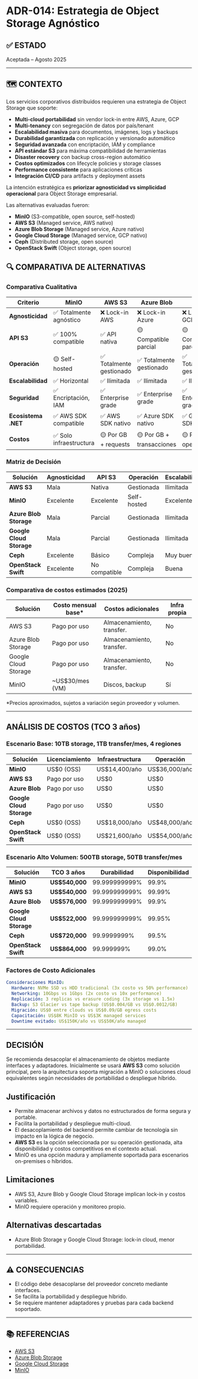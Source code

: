 # ADR-014: Estrategia de Object Storage Agnóstico

## ✅ ESTADO

Aceptada – Agosto 2025

---

## 🗺️ CONTEXTO

Los servicios corporativos distribuidos requieren una estrategia de Object Storage que soporte:

- **Multi-cloud portabilidad** sin vendor lock-in entre AWS, Azure, GCP
- **Multi-tenancy** con segregación de datos por país/tenant
- **Escalabilidad masiva** para documentos, imágenes, logs y backups
- **Durabilidad garantizada** con replicación y versionado automático
- **Seguridad avanzada** con encriptación, IAM y compliance
- **API estándar S3** para máxima compatibilidad de herramientas
- **Disaster recovery** con backup cross-region automático
- **Costos optimizados** con lifecycle policies y storage classes
- **Performance consistente** para aplicaciones críticas
- **Integración CI/CD** para artifacts y deployment assets

La intención estratégica es **priorizar agnosticidad vs simplicidad operacional** para Object Storage empresarial.

Las alternativas evaluadas fueron:

- **MinIO** (S3-compatible, open source, self-hosted)
- **AWS S3** (Managed service, AWS nativo)
- **Azure Blob Storage** (Managed service, Azure nativo)
- **Google Cloud Storage** (Managed service, GCP nativo)
- **Ceph** (Distributed storage, open source)
- **OpenStack Swift** (Object storage, open source)

## 🔍 COMPARATIVA DE ALTERNATIVAS

### Comparativa Cualitativa

| Criterio | MinIO | AWS S3 | Azure Blob | GCS | Ceph | Swift |
|----------|-------|--------|------------|-----|------|-------|
| **Agnosticidad** | ✅ Totalmente agnóstico | ❌ Lock-in AWS | ❌ Lock-in Azure | ❌ Lock-in GCP | ✅ Totalmente agnóstico | ✅ Agnóstico |
| **API S3** | ✅ 100% compatible | ✅ API nativa | 🟡 Compatible parcial | 🟡 Compatible parcial | 🟡 Compatible básico | ❌ No compatible |
| **Operación** | 🟡 Self-hosted | ✅ Totalmente gestionado | ✅ Totalmente gestionado | ✅ Totalmente gestionado | 🟡 Compleja gestión | 🟡 Compleja gestión |
| **Escalabilidad** | ✅ Horizontal | ✅ Ilimitada | ✅ Ilimitada | ✅ Ilimitada | ✅ Muy buena | ✅ Buena |
| **Seguridad** | ✅ Encriptación, IAM | ✅ Enterprise grade | ✅ Enterprise grade | ✅ Enterprise grade | 🟡 Básica | 🟡 Básica |
| **Ecosistema .NET** | ✅ AWS SDK compatible | ✅ AWS SDK nativo | ✅ Azure SDK nativo | ✅ Google SDK | 🟡 Clientes terceros | 🟡 Clientes limitados |
| **Costos** | ✅ Solo infraestructura | 🟡 Por GB + requests | 🟡 Por GB + transacciones | 🟡 Por GB + operaciones | ✅ Solo infraestructura | ✅ Solo infraestructura |

### Matriz de Decisión

| Solución | Agnosticidad | API S3 | Operación | Escalabilidad | Recomendación |
|----------|--------------|--------|-----------|---------------|---------------|
| **AWS S3** | Mala | Nativa | Gestionada | Ilimitada | ✅ **Seleccionada** |
| **MinIO** | Excelente | Excelente | Self-hosted | Excelente | 🟡 Alternativa |
| **Azure Blob Storage** | Mala | Parcial | Gestionada | Ilimitada | 🟡 Considerada |
| **Google Cloud Storage** | Mala | Parcial | Gestionada | Ilimitada | ❌ Descartada |
| **Ceph** | Excelente | Básico | Compleja | Muy buena | ❌ Descartada |
| **OpenStack Swift** | Excelente | No compatible | Compleja | Buena | ❌ Descartada |

### Comparativa de costos estimados (2025)

| Solución             | Costo mensual base* | Costos adicionales         | Infra propia |
|----------------------|---------------------|---------------------------|--------------|
| AWS S3               | Pago por uso        | Almacenamiento, transfer. | No           |
| Azure Blob Storage   | Pago por uso        | Almacenamiento, transfer. | No           |
| Google Cloud Storage | Pago por uso        | Almacenamiento, transfer. | No           |
| MinIO                | ~US$30/mes (VM)     | Discos, backup            | Sí           |

*Precios aproximados, sujetos a variación según proveedor y volumen.

---

## ANÁLISIS DE COSTOS (TCO 3 años)

### Escenario Base: 10TB storage, 1TB transfer/mes, 4 regiones

| Solución | Licenciamiento | Infraestructura | Operación | TCO 3 años |
|----------|----------------|-----------------|-----------|------------|
| **MinIO** | US$0 (OSS) | US$14,400/año | US$36,000/año | **US$151,200** |
| **AWS S3** | Pago por uso | US$0 | US$0 | **US$10,800/año** |
| **Azure Blob** | Pago por uso | US$0 | US$0 | **US$11,520/año** |
| **Google Cloud Storage** | Pago por uso | US$0 | US$0 | **US$10,440/año** |
| **Ceph** | US$0 (OSS) | US$18,000/año | US$48,000/año | **US$198,000** |
| **OpenStack Swift** | US$0 (OSS) | US$21,600/año | US$54,000/año | **US$226,800** |

### Escenario Alto Volumen: 500TB storage, 50TB transfer/mes

| Solución | TCO 3 años | Durabilidad | Disponibilidad |
|----------|------------|-------------|----------------|
| **MinIO** | **US$540,000** | 99.999999999% | 99.9% |
| **AWS S3** | **US$540,000** | 99.999999999% | 99.99% |
| **Azure Blob** | **US$576,000** | 99.999999999% | 99.9% |
| **Google Cloud Storage** | **US$522,000** | 99.999999999% | 99.95% |
| **Ceph** | **US$720,000** | 99.9999999% | 99.5% |
| **OpenStack Swift** | **US$864,000** | 99.999999% | 99.0% |

### Factores de Costo Adicionales

```yaml
Consideraciones MinIO:
  Hardware: NVMe SSD vs HDD tradicional (3x costo vs 50% performance)
  Networking: 10Gbps vs 1Gbps (2x costo vs 10x performance)
  Replicación: 3 replicas vs erasure coding (3x storage vs 1.5x)
  Backup: S3 Glacier vs tape backup (US$0.004/GB vs US$0.0012/GB)
  Migración: US$0 entre clouds vs US$0.09/GB egress costs
  Capacitación: US$8K MinIO vs US$3K managed services
  Downtime evitado: US$150K/año vs US$50K/año managed
```

---

## DECISIÓN

Se recomienda desacoplar el almacenamiento de objetos mediante interfaces y adaptadores. Inicialmente se usará **AWS S3** como solución principal, pero la arquitectura soporta migración a MinIO o soluciones cloud equivalentes según necesidades de portabilidad o despliegue híbrido.

## Justificación

- Permite almacenar archivos y datos no estructurados de forma segura y portable.
- Facilita la portabilidad y despliegue multi-cloud.
- El desacoplamiento del backend permite cambiar de tecnología sin impacto en la lógica de negocio.
- **AWS S3** es la opción seleccionada por su operación gestionada, alta disponibilidad y costos competitivos en el contexto actual.
- MinIO es una opción madura y ampliamente soportada para escenarios on-premises o híbridos.

## Limitaciones

- AWS S3, Azure Blob y Google Cloud Storage implican lock-in y costos variables.
- MinIO requiere operación y monitoreo propio.

## Alternativas descartadas

- Azure Blob Storage y Google Cloud Storage: lock-in cloud, menor portabilidad.

---

## ⚠️ CONSECUENCIAS

- El código debe desacoplarse del proveedor concreto mediante interfaces.
- Se facilita la portabilidad y despliegue híbrido.
- Se requiere mantener adaptadores y pruebas para cada backend soportado.

---

## 📚 REFERENCIAS

- [AWS S3](https://aws.amazon.com/s3/)
- [Azure Blob Storage](https://azure.microsoft.com/en-us/services/storage/blobs/)
- [Google Cloud Storage](https://cloud.google.com/storage)
- [MinIO](https://min.io/)
